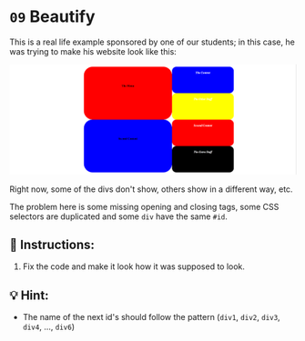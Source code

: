 # `09` Beautify

This is a real life example sponsored by one of our students; in this case, he was trying to make his website look like this:

![beautify](../../.learn/assets/GxuRWC7.png?raw=true)

Right now, some of the divs don't show, others show in a different way, etc. 

The problem here is some missing opening and closing tags, some CSS selectors are duplicated and some `div` have the same `#id`.

## 📝 Instructions:

1. Fix the code and make it look how it was supposed to look.

## 💡 Hint:

+ The name of the next id's should follow the pattern (`div1`, `div2`, `div3`, `div4`, ..., `div6`)
